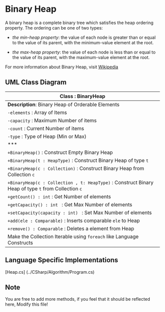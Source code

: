 # Binary Heap
A binary heap is a complete binary tree which satisfies the heap ordering property. The ordering can be one of two types:


* *the min-heap property*: the value of each node is greater than or equal to the value of its parent, with the minimum-value element at the root.

* *the max-heap property*: the value of each node is less than or equal to the value of its parent, with the maximum-value element at the root.

For more information about Binary Heap, visit [Wikipedia](https://en.wikipedia.org/wiki/Binary_heap "Binary Heap")

## UML Class Diagram
|         Class : BinaryHeap                |
|-------------------------------------------|
|**Description**: Binary Heap of Orderable Elements |
| `-elements` : Array of Items                  |
| `-capacity` : Maximum Number of items         |
| `-count`    : Current Number of items         |
| `-type`     : Type of Heap (Min or Max)       |
| *** |
| `+BinaryHeap()` : Construct Empty Binary Heap |
| `+BinaryHeap(t : HeapType)` : Construct Binary Heap of type `t` |
| `+BinaryHeap(c : Collection)` : Construct Binary Heap from Collection `c` |
| `+BinaryHeap(c : Collection , t: HeapType)` : Construct Binary Heap of type `t` from Collection `c` |
| `+getCount() : int` : Get Number of elements |
| `+getCapacity() : int ` : Get Max Number of elements |
| `+setCapacity(capacity : int) ` : Set Max Number of elements |
| `+add(ele : Comparable)` : Inserts comparable `ele` to Heap |
| `+remove() : Comparable` : Deletes a element from Heap |
| Make the Collection Iterable using `foreach` like Language Constructs|

## Language Specific Implementations
 [Heap.cs] (../CSharp/Algorithm/Program.cs)

## Note
You are free to add more methods, if you feel that it should be reflected here, Modify this file!